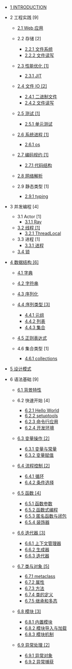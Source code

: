   - [1 INTRODUCTION](/INTRODUCTION.md)
  - 2 工程实践 [9]
    - [2.1 Web 应用](/工程实践/Web%20应用/README.md)
      
    - 2.2 存储 [2]
      - [2.2.1 文件系统](/工程实践/存储/文件系统.md)
      - [2.2.2 文件读写](/工程实践/存储/文件读写.md)
    - [2.3 性能优化 [1]](/工程实践/性能优化/README.md)
      - [2.3.1 JIT](/工程实践/性能优化/JIT.md)
    - [2.4 文件 IO [2]](/工程实践/文件%20IO/README.md)
      - [2.4.1 二进制文件](/工程实践/文件%20IO/二进制文件.md)
      - [2.4.2 文件读写](/工程实践/文件%20IO/文件读写.md)
    - [2.5 测试 [1]](/工程实践/测试/README.md)
      - [2.5.1 单元测试](/工程实践/测试/单元测试.md)
    - [2.6 系统进程 [1]](/工程实践/系统进程/README.md)
      - [2.6.1 os](/工程实践/系统进程/os.md)
    - [2.7 编码规约 [1]](/工程实践/编码规约/README.md)
      - [2.7.1 代码结构](/工程实践/编码规约/代码结构.md)
    - [2.8 网络解析](/工程实践/网络解析/README.md)
      
    - 2.9 静态类型 [1]
      - [2.9.1 typing](/工程实践/静态类型/typing.md)
  - 3 并发编程 [4]
    - 3.1 Actor [1]
      - [3.1.1 Ray](/并发编程/Actor/Ray.md)
    - [3.2 线程 [1]](/并发编程/线程/README.md)
      - [3.2.1 ThreadLocal](/并发编程/线程/ThreadLocal.md)
    - 3.3 进程 [1]
      - [3.3.1 进程](/并发编程/进程/进程.md)
    - [3.4 锁](/并发编程/锁/README.md)
      
  - [4 数据结构 [6]](/数据结构/README.md)
    - [4.1 字典](/数据结构/字典.md)
    - [4.2 字符串](/数据结构/字符串.md)
    - [4.3 序列化](/数据结构/序列化/README.md)
      
    - [4.4 序列类型 [3]](/数据结构/序列类型/README.md)
      - [4.4.1 元组](/数据结构/序列类型/元组.md)
      - [4.4.2 列表](/数据结构/序列类型/列表.md)
      - [4.4.3 集合](/数据结构/序列类型/集合.md)
    - [4.5 正则表达式](/数据结构/正则表达式.md)
    - 4.6 集合类型 [1]
      - [4.6.1 collections](/数据结构/集合类型/collections.md)
  - [5 设计模式](/设计模式/README.md)
    
  - 6 语法基础 [9]
    - [6.1 背景特性](/语法基础/背景特性/README.md)
      
    - 6.2 快速开始 [4]
      - [6.2.1 Hello World](/语法基础/快速开始/Hello%20World.md)
      - [6.2.2 setuptools](/语法基础/快速开始/setuptools.md)
      - [6.2.3 命令行应用](/语法基础/快速开始/命令行应用.md)
      - [6.2.4 开发环境](/语法基础/快速开始/开发环境.md)
    - [6.3 变量操作 [2]](/语法基础/变量操作/README.md)
      - [6.3.1 变量与常量](/语法基础/变量操作/变量与常量.md)
      - [6.3.2 变量赋值](/语法基础/变量操作/变量赋值.md)
    - [6.4 流程控制 [2]](/语法基础/流程控制/README.md)
      - [6.4.1 循环](/语法基础/流程控制/循环.md)
      - [6.4.2 条件选择](/语法基础/流程控制/条件选择.md)
    - [6.5 函数 [4]](/语法基础/函数/README.md)
      - [6.5.1 函数参数](/语法基础/函数/函数参数.md)
      - [6.5.2 函数式编程](/语法基础/函数/函数式编程.md)
      - [6.5.3 匿名函数与闭包](/语法基础/函数/匿名函数与闭包.md)
      - [6.5.4 装饰器](/语法基础/函数/装饰器.md)
    - [6.6 迭代器 [3]](/语法基础/迭代器/README.md)
      - [6.6.1 上下文管理器](/语法基础/迭代器/上下文管理器.md)
      - [6.6.2 生成器](/语法基础/迭代器/生成器.md)
      - [6.6.3 迭代器](/语法基础/迭代器/迭代器.md)
    - [6.7 类与对象 [5]](/语法基础/类与对象/README.md)
      - [6.7.1 metaclass](/语法基础/类与对象/metaclass.md)
      - [6.7.2 属性](/语法基础/类与对象/属性.md)
      - [6.7.3 方法](/语法基础/类与对象/方法.md)
      - [6.7.4 类的定义](/语法基础/类与对象/类的定义.md)
      - [6.7.5 继承和多态](/语法基础/类与对象/继承和多态.md)
    - [6.8 模块 [3]](/语法基础/模块/README.md)
      - [6.8.1 内置模块](/语法基础/模块/内置模块.md)
      - [6.8.2 模块导入与加载](/语法基础/模块/模块导入与加载.md)
      - [6.8.3 模块机制](/语法基础/模块/模块机制.md)
    - [6.9 异常处理 [2]](/语法基础/异常处理/README.md)
      - [6.9.1 异常对象](/语法基础/异常处理/异常对象.md)
      - [6.9.2 异常捕获](/语法基础/异常处理/异常捕获.md)